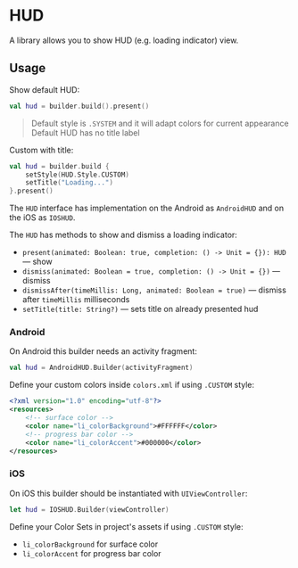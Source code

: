 # HUD

A library allows you to show HUD (e.g. loading indicator) view.

## Usage

Show default HUD:
```kotlin
val hud = builder.build().present()
```

> Default style is `.SYSTEM` and it will adapt colors for current appearance
> Default HUD has no title label

Custom with title:

```kotlin
val hud = builder.build {
    setStyle(HUD.Style.CUSTOM)
    setTitle("Loading...")
}.present()
```

The `HUD` interface has implementation on the Android as `AndroidHUD`
and on the iOS as `IOSHUD`.

The `HUD` has methods to show and dismiss a loading indicator:
- `present(animated: Boolean: true, completion: () -> Unit = {}): HUD` — show
- `dismiss(animated: Boolean = true, completion: () -> Unit = {})` — dismiss
- `dismissAfter(timeMillis: Long, animated: Boolean = true)` — dismiss after `timeMillis` milliseconds
- `setTitle(title: String?)` — sets title on already presented hud

### Android

On Android this builder needs an activity fragment:

```kotlin
val hud = AndroidHUD.Builder(activityFragment)
```

Define your custom colors inside `colors.xml` if using `.CUSTOM` style:

```xml
<?xml version="1.0" encoding="utf-8"?>
<resources>
    <!-- surface color -->
    <color name="li_colorBackground">#FFFFFF</color>
    <!-- progress bar color -->
    <color name="li_colorAccent">#000000</color>
</resources>
```

### iOS

On iOS this builder should be instantiated with `UIViewController`:

```swift
let hud = IOSHUD.Builder(viewController)
```

Define your Color Sets in project's assets if using `.CUSTOM` style:

- `li_colorBackground` for surface color
- `li_colorAccent` for progress bar color
